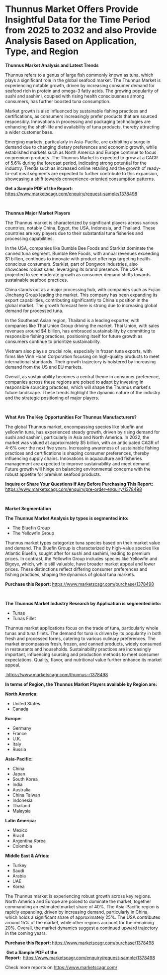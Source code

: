 <p><h1>Thunnus Market Offers Provide Insightful Data for the Time Period from 2025 to 2032 and also Provide Analysis Based on Application, Type, and Region</h1></p><p><strong>Thunnus Market Analysis and Latest Trends</strong></p>
<p><p>Thunnus refers to a genus of large fish commonly known as tuna, which plays a significant role in the global seafood market. The Thunnus Market is experiencing notable growth, driven by increasing consumer demand for seafood rich in protein and omega-3 fatty acids. The growing popularity of sushi and sashimi, coupled with rising health consciousness among consumers, has further boosted tuna consumption.</p><p>Market growth is also influenced by sustainable fishing practices and certifications, as consumers increasingly prefer products that are sourced responsibly. Innovations in processing and packaging technologies are enhancing the shelf-life and availability of tuna products, thereby attracting a wider customer base.</p><p>Emerging markets, particularly in Asia-Pacific, are exhibiting a surge in demand due to changing dietary preferences and economic growth, while established markets such as North America and Europe continue to focus on premium products. The Thunnus Market is expected to grow at a CAGR of 5.6% during the forecast period, indicating strong potential for the industry. Trends such as increased online retailing and the growth of ready-to-eat meal segments are expected to further contribute to this expansion, showcasing a shift towards convenience-oriented consumption patterns.</p></p>
<p><strong>Get a Sample PDF of the Report:&nbsp;</strong> <a href="https://www.marketscagr.com/enquiry/request-sample/1378498?utm_campaign=3249&utm_medium=2&utm_source=Github&utm_content=ia&utm_term=30032025&utm_id=thunnus">https://www.marketscagr.com/enquiry/request-sample/1378498</a></p>
<p>&nbsp;</p>
<p><strong>Thunnus Major Market Players</strong></p>
<p><p>The Thunnus market is characterized by significant players across various countries, notably China, Egypt, the USA, Indonesia, and Thailand. These countries are key players due to their substantial tuna fisheries and processing capabilities.</p><p>In the USA, companies like Bumble Bee Foods and Starkist dominate the canned tuna segment. Bumble Bee Foods, with annual revenues exceeding $1 billion, continues to innovate with product offerings targeting health-conscious consumers. Starkist, part of Dongwon Industries, also showcases robust sales, leveraging its brand presence. The USA is projected to see moderate growth as consumer demand shifts towards sustainable seafood practices.</p><p>China stands out as a major processing hub, with companies such as Fujian Jinchang Group leading the market. This company has been expanding its export capabilities, contributing significantly to China's position in the global market. The growth forecast here is strong due to increasing global demand for processed tuna.</p><p>In the Southeast Asian region, Thailand is a leading exporter, with companies like Thai Union Group driving the market. Thai Union, with sales revenues around $4 billion, has embraced sustainability by committing to responsible fishing practices, positioning itself for future growth as consumers continue to prioritize sustainability.</p><p>Vietnam also plays a crucial role, especially in frozen tuna exports, with firms like Vinh Hoan Corporation focusing on high-quality products to meet international standards. Their growth trajectory is bolstered by increasing demand from the US and EU markets.</p><p>Overall, as sustainability becomes a central theme in consumer preference, companies across these regions are poised to adapt by investing in responsible sourcing practices, which will shape the Thunnus market's future landscape. These trends highlight the dynamic nature of the industry and the strategic positioning of major players.</p></p>
<p>&nbsp;</p>
<p><strong>What Are The Key Opportunities For Thunnus Manufacturers?</strong></p>
<p><p>The global Thunnus market, encompassing species like bluefin and yellowfin tuna, has experienced steady growth, driven by rising demand for sushi and sashimi, particularly in Asia and North America. In 2022, the market was valued at approximately $5 billion, with an anticipated CAGR of 4-6% over the next five years. Increasing awareness of sustainable fishing practices and certifications is shaping consumer preferences, thereby influencing supply chains. Innovations in aquaculture and fisheries management are expected to improve sustainability and meet demand. Future growth will hinge on balancing environmental concerns with the robust appetite for premium seafood products.</p></p>
<p><strong>Inquire or Share Your Questions If Any Before Purchasing This Report:</strong> <a href="https://www.marketscagr.com/enquiry/pre-order-enquiry/1378498?utm_campaign=3249&utm_medium=2&utm_source=Github&utm_content=ia&utm_term=30032025&utm_id=thunnus">https://www.marketscagr.com/enquiry/pre-order-enquiry/1378498</a></p>
<p>&nbsp;</p>
<p><strong>Market Segmentation</strong></p>
<p><strong>The Thunnus Market Analysis by types is segmented into:</strong></p>
<p><ul><li>The Bluefin Group</li><li>The Yellowfin Group</li></ul></p>
<p><p>Thunnus market types categorize tuna species based on their market value and demand. The Bluefin Group is characterized by high-value species like Atlantic Bluefin, sought after for sushi and sashimi, leading to premium prices. In contrast, the Yellowfin Group includes species like Yellowfin and Bigeye, which, while still valuable, have broader market appeal and lower prices. These distinctions reflect differing consumer preferences and fishing practices, shaping the dynamics of global tuna markets.</p></p>
<p><strong>Purchase this Report:&nbsp;</strong><a href="https://www.marketscagr.com/purchase/1378498?utm_campaign=3249&utm_medium=2&utm_source=Github&utm_content=ia&utm_term=30032025&utm_id=thunnus">https://www.marketscagr.com/purchase/1378498</a></p>
<p>&nbsp;</p>
<p><strong>The Thunnus Market Industry Research by Application is segmented into:</strong></p>
<p><ul><li>Tunas</li><li>Tunas Fillet</li></ul></p>
<p><p>Thunnus market applications focus on the trade of tuna, particularly whole tunas and tuna fillets. The demand for tuna is driven by its popularity in both fresh and processed forms, catering to various culinary preferences. The market encompasses fresh, frozen, and canned products, widely consumed in restaurants and households. Sustainability practices are increasingly important, influencing sourcing and production methods to meet consumer expectations. Quality, flavor, and nutritional value further enhance its market appeal.</p></p>
<p><a href="https://www.marketscagr.com/thunnus-r1378498?utm_campaign=3249&utm_medium=2&utm_source=Github&utm_content=ia&utm_term=30032025&utm_id=thunnus">&nbsp;https://www.marketscagr.com/thunnus-r1378498</a></p>
<p><strong>In terms of Region, the Thunnus Market Players available by Region are:</strong></p>
<p>
    <p> <strong> North America: </strong>
        <ul>
            <li>United States</li>
            <li>Canada</li>
        </ul>
        </p> 
    <p> <strong> Europe: </strong>
        <ul>
            <li>Germany</li>
            <li>France</li>
            <li>U.K.</li>
            <li>Italy</li>
            <li>Russia</li>
        </ul>
        </p> 
    <p> <strong> Asia-Pacific: </strong>
        <ul>
            <li>China</li>
            <li>Japan</li>
            <li>South Korea</li>
            <li>India</li>
            <li>Australia</li>
            <li>China Taiwan</li>
            <li>Indonesia</li>
            <li>Thailand</li>
            <li>Malaysia</li>
        </ul>
        </p> 
    <p> <strong> Latin America: </strong>
        <ul>
            <li>Mexico</li>
            <li>Brazil</li>
            <li>Argentina Korea</li>
            <li>Colombia</li>
        </ul>
        </p> 
    <p> <strong> Middle East & Africa: </strong>
        <ul>
            <li>Turkey</li>
            <li>Saudi</li>
            <li>Arabia</li>
            <li>UAE</li>
            <li>Korea</li>
        </ul>
    </p>
    </p>
<p><p>The Thunnus market is experiencing robust growth across key regions. North America and Europe are poised to dominate the market, together commanding an estimated market share of 40%. The Asia-Pacific region is rapidly expanding, driven by increasing demand, particularly in China, which holds a significant share of approximately 25%. The USA contributes around 15% of the market, while other regions account for the remaining 20%. Overall, the market dynamics suggest a continued upward trajectory in the coming years.</p></p>
<p><strong>Purchase this Report: </strong><a href="https://www.marketscagr.com/purchase/1378498?utm_campaign=3249&utm_medium=2&utm_source=Github&utm_content=ia&utm_term=30032025&utm_id=thunnus">https://www.marketscagr.com/purchase/1378498</a></p>
<p>&nbsp;<strong>Get a Sample PDF of the Report:&nbsp;&nbsp;</strong><a href="https://www.marketscagr.com/enquiry/request-sample/1378498?utm_campaign=3249&utm_medium=2&utm_source=Github&utm_content=ia&utm_term=30032025&utm_id=thunnus">https://www.marketscagr.com/enquiry/request-sample/1378498</a></p>
<p><strong></strong></p>
<p>Check more reports on <a href="https://www.marketscagr.com/?utm_campaign=3249&utm_medium=2&utm_source=Github&utm_content=ia&utm_term=30032025&utm_id=thunnus">https://www.marketscagr.com/</a></p>